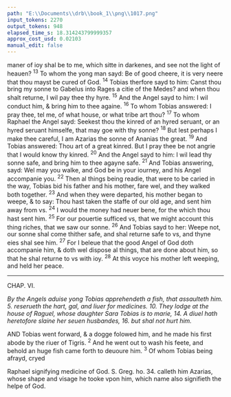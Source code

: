 ```yaml
---
path: "E:\\Documents\\drb\\book_1\\png\\1017.png"
input_tokens: 2270
output_tokens: 948
elapsed_time_s: 18.314243799999357
approx_cost_usd: 0.02103
manual_edit: false
---
```

maner of ioy shal be to me, which sitte in darkenes, and see not the light of heauen? <sup>13</sup> To whom the yong man sayd: Be of good cheere, it is very neere that thou mayst be cured of God. <sup>14</sup> Tobias therfore sayd to him: Canst thou bring my sonne to Gabelus into Rages a citie of the Medes? and when thou shalt returne, I wil pay thee thy hyre. <sup>15</sup> And the Angel sayd to him: I wil conduct him, & bring him to thee againe. <sup>16</sup> To whom Tobias answered: I pray thee, tel me, of what house, or what tribe art thou? <sup>17</sup> To whom Raphael the Angel sayd: Seekest thou the kinred of an hyred seruant, or an hyred seruant himselfe, that may goe with thy sonne? <sup>18</sup> But lest perhaps I make thee careful, I am Azarias the sonne of Ananias the great. <sup>19</sup> And Tobias answered: Thou art of a great kinred. But I pray thee be not angrie that I would know thy kinred. <sup>20</sup> And the Angel sayd to him: I wil lead thy sonne safe, and bring him to thee agayne safe. <sup>21</sup> And Tobias answering, sayd: Wel may you walke, and God be in your iourney, and his Angel accompanie you. <sup>22</sup> Then al things being readie, that were to be caried in the way, Tobias bid his father and his mother, fare wel, and they walked both together. <sup>23</sup> And when they were departed, his mother began to weepe, & to say: Thou hast taken the staffe of our old age, and sent him away from vs. <sup>24</sup> I would the money had neuer bene, for the which thou hast sent him. <sup>25</sup> For our pouertie sufficed vs, that we might account this thing riches, that we saw our sonne. <sup>26</sup> And Tobias sayd to her: Weepe not, our sonne shal come thither safe, and shal returne safe to vs, and thyne eies shal see him. <sup>27</sup> For I beleue that the good Angel of God doth accompanie him, & doth wel dispose al things, that are done about him, so that he shal returne to vs with ioy. <sup>28</sup> At this voyce his mother left weeping, and held her peace.

<hr>

CHAP. VI.

*By the Angels aduise yong Tobias apprehendeth a fish, that assaulteth him. 5. reserueth the hart, gal, and liuer for medicines. 10. They lodge at the house of Raguel, whose daughter Sara Tobias is to marie, 14. A diuel hath heretofore slaine her seuen husbandes, 16. but shal not hurt him.*

AND Tobias went forward, & a dogge folowed him, and he made his first abode by the riuer of Tigris. <sup>2</sup> And he went out to wash his feete, and behold an huge fish came forth to deuoure him. <sup>3</sup> Of whom Tobias being afrayd, cryed

[^1]: Raphael signifying medicine of God. S. Greg. ho. 34. calleth him Azarias, whose shape and visage he tooke vpon him, which name also signifieth the helpe of God.

<aside>Raphael signifying medicine of God. S. Greg. ho. 34. calleth him Azarias, whose shape and visage he tooke vpon him, which name also signifieth the helpe of God.</aside>